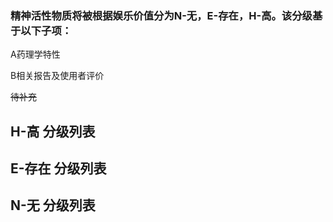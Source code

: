### 精神活性物质将被根据娱乐价值分为N-无，E-存在，H-高。该分级基于以下子项：

A药理学特性

B相关报告及使用者评价

~~待补充~~

## H-高 分级列表

## E-存在 分级列表

## N-无 分级列表
